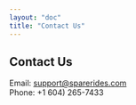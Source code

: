 ```yaml
---
layout: "doc"
title: "Contact Us"
---
```



## Contact Us

Email: support@sparerides.com
<br>
Phone: +1 604) 265-7433

